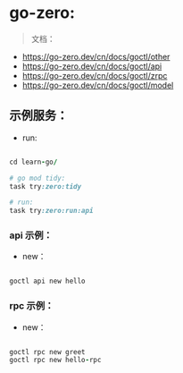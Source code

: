 # go-zero:

> 文档：

- https://go-zero.dev/cn/docs/goctl/other
- https://go-zero.dev/cn/docs/goctl/api
- https://go-zero.dev/cn/docs/goctl/zrpc
- https://go-zero.dev/cn/docs/goctl/model

## 示例服务：

- run:

```ruby

cd learn-go/

# go mod tidy:
task try:zero:tidy 

# run:
task try:zero:run:api

```


### api 示例：

- new：

```ruby

goctl api new hello

```

### rpc 示例：

- new：

```ruby

goctl rpc new greet
goctl rpc new hello-rpc
```